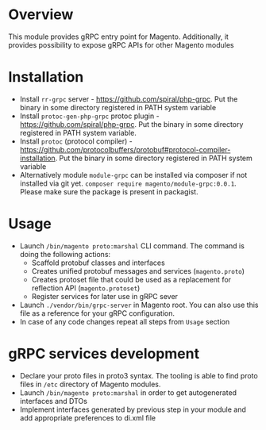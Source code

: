 # Overview

This module provides gRPC entry point for Magento. Additionally, it provides possibility to expose gRPC APIs for other Magento modules

# Installation
* Install `rr-grpc` server - https://github.com/spiral/php-grpc. Put the binary in some directory registered in PATH system variable
* Install `protoc-gen-php-grpc` protoc plugin - https://github.com/spiral/php-grpc. Put the binary in some directory registered in PATH system variable.
* Install `protoc` (protocol compiler) - https://github.com/protocolbuffers/protobuf#protocol-compiler-installation. Put the binary in some directory registered in PATH system variable
* Alternatively module `module-grpc` can be installed via composer if not installed via git yet.
`composer require magento/module-grpc:0.0.1`. Please make sure the package is present in packagist. 

# Usage
* Launch `/bin/magento proto:marshal` CLI command. The command is doing the following actions:
  * Scaffold protobuf classes and interfaces 
  * Creates unified protobuf messages and services (`magento.proto`)
  * Creates protoset file that could be used as a replacement for reflection API (`magento.protoset`)
  * Register services for later use in gRPC sever
* Launch `./vendor/bin/grpc-server` in Magento root. You can also use this file as a reference for your gRPC configuration.
* In case of any code changes repeat all steps from `Usage` section

# gRPC services development
* Declare your proto files in proto3 syntax. The tooling is able to find proto files in `/etc` directory of Magento modules.   
* Launch `/bin/magento proto:marshal` in order to get autogenerated interfaces and DTOs
* Implement interfaces generated by previous step in your module and add appropriate preferences to di.xml file
